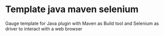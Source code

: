 # Template java maven selenium

Gauge template for Java plugin with Maven as Build tool and Selenium as driver to interact with a web browser

